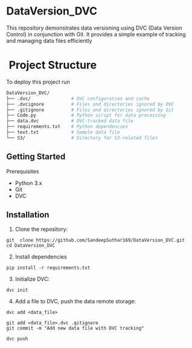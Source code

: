 
# DataVersion_DVC

This repository demonstrates data versioning using DVC (Data Version Control) in conjunction with Git. It provides a simple example of tracking and managing data files efficiently



# ​ Project Structure


To deploy this project run

```bash
DataVersion_DVC/
├── .dvc/               # DVC configuration and cache
├── .dvcignore          # Files and directories ignored by DVC
├── .gitignore          # Files and directories ignored by Git
├── Code.py             # Python script for data processing
├── data.dvc            # DVC-tracked data file
├── requirements.txt    # Python dependencies
├── text.txt            # Sample data file
└── S3/                 # Directory for S3-related files

```


## Getting Started
Prerequisites
 - Python 3.x
 - Git
- DVC
## Installation 
1. Clone the repository:
```
git  clone https://github.com/SandeepSuthar169/DataVersion_DVC.git
cd DataVersion_DVC

```
2. Install dependencies
```
pip install -r requirements.txt

```

3. Initialize DVC:
```
dvc init

```
4. Add a file to DVC,  push the data remote storage:
``` 
dvc add <data_file>

git add <data_file>.dvc .gitignore
git commit -m "Add new data file with DVC tracking"

dvc push


```
